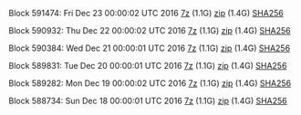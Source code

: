 Block 591474: Fri Dec 23 00:00:02 UTC 2016 [7z](https://transfer.sh/k6yke/bootstrap.dat.20161223.7z) (1.1G) [zip](https://transfer.sh/164BiL/bootstrap.dat.20161223.zip) (1.4G) [SHA256](https://transfer.sh/oguBn/sha256.txt)

Block 590932: Thu Dec 22 00:00:02 UTC 2016 [7z](https://transfer.sh/kNq5m/bootstrap.dat.20161222.7z) (1.1G) [zip](https://transfer.sh/J0kv7/bootstrap.dat.20161222.zip) (1.4G) [SHA256](https://transfer.sh/eYydf/sha256.txt)

Block 590384: Wed Dec 21 00:00:01 UTC 2016 [7z](https://transfer.sh/QOZvg/bootstrap.dat.20161221.7z) (1.1G) [zip](https://transfer.sh/utpn8/bootstrap.dat.20161221.zip) (1.4G) [SHA256](https://transfer.sh/hoEb4/sha256.txt)

Block 589831: Tue Dec 20 00:00:01 UTC 2016 [7z](https://transfer.sh/oS1QW/bootstrap.dat.20161220.7z) (1.1G) [zip](https://transfer.sh/LliWX/bootstrap.dat.20161220.zip) (1.4G) [SHA256](https://transfer.sh/mGlF6/sha256.txt)

Block 589282: Mon Dec 19 00:00:02 UTC 2016 [7z](https://transfer.sh/ZPGO0/bootstrap.dat.20161219.7z) (1.1G) [zip](https://transfer.sh/pJTUG/bootstrap.dat.20161219.zip) (1.4G) [SHA256](https://transfer.sh/CXCsf/sha256.txt)

Block 588734: Sun Dec 18 00:00:01 UTC 2016 [7z](https://transfer.sh/bvxXm/bootstrap.dat.20161218.7z) (1.1G) [zip](https://transfer.sh/Up6Yv/bootstrap.dat.20161218.zip) (1.4G) [SHA256](https://transfer.sh/Iq18C/sha256.txt)
